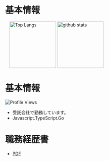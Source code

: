 # 基本情報

  <p align="left">
  　<img alt="Top Langs" height="150px" src="https://github-readme-stats.vercel.app/api/top-langs/?username=ryuju1029&layout=compact&show_icons=true&theme=onedark&count_private=true"/>
    <img alt="github stats" height="150px" src="https://github-readme-stats.vercel.app/api?username=ryuju1029&theme=onedark&show_icons=true&count_private=true"/>
  </p>

# 基本情報

![Profile Views](https://komarev.com/ghpvc/?username=ryuju1029&label=閲覧数&color=0e75b6&style=flat)

- 受託会社で勤務しています。
- Javascript.TypeScript.Go

# 職務経歴書

- [PDF](https://github.com/ryuju1029/ryuju1029/tree/main/docs#readme/)
